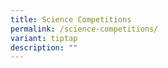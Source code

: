 ```yaml
---
title: Science Competitions
permalink: /science-competitions/
variant: tiptap
description: ""
---
```

